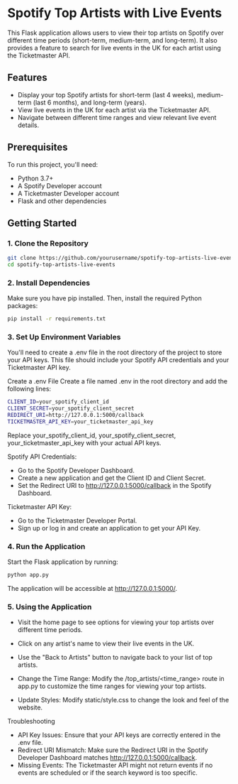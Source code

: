 # Spotify Top Artists with Live Events

This Flask application allows users to view their top artists on Spotify over different time periods (short-term, medium-term, and long-term). It also provides a feature to search for live events in the UK for each artist using the Ticketmaster API.

## Features

- Display your top Spotify artists for short-term (last 4 weeks), medium-term (last 6 months), and long-term (years).
- View live events in the UK for each artist via the Ticketmaster API.
- Navigate between different time ranges and view relevant live event details.

## Prerequisites

To run this project, you'll need:

- Python 3.7+
- A Spotify Developer account
- A Ticketmaster Developer account
- Flask and other dependencies

## Getting Started

### 1. Clone the Repository

```bash
git clone https://github.com/yourusername/spotify-top-artists-live-events.git
cd spotify-top-artists-live-events
```

### 2. Install Dependencies
Make sure you have pip installed. Then, install the required Python packages:

```bash
pip install -r requirements.txt
```

### 3. Set Up Environment Variables
You'll need to create a .env file in the root directory of the project to store your API keys. This file should include your Spotify API credentials and your Ticketmaster API key.

Create a .env File
Create a file named .env in the root directory and add the following lines:

```bash
CLIENT_ID=your_spotify_client_id
CLIENT_SECRET=your_spotify_client_secret
REDIRECT_URI=http://127.0.0.1:5000/callback
TICKETMASTER_API_KEY=your_ticketmaster_api_key
```
Replace your_spotify_client_id, your_spotify_client_secret, your_ticketmaster_api_key with your actual API keys.

Spotify API Credentials:

- Go to the Spotify Developer Dashboard.
- Create a new application and get the Client ID and Client Secret.
- Set the Redirect URI to http://127.0.0.1:5000/callback in the Spotify Dashboard.

Ticketmaster API Key:

- Go to the Ticketmaster Developer Portal.
- Sign up or log in and create an application to get your API Key.

### 4. Run the Application
Start the Flask application by running:

```bash
python app.py
```
The application will be accessible at http://127.0.0.1:5000/.

### 5. Using the Application
- Visit the home page to see options for viewing your top artists over different time periods.
- Click on any artist's name to view their live events in the UK.
- Use the "Back to Artists" button to navigate back to your list of top artists.

- Change the Time Range: Modify the /top_artists/<time_range> route in app.py to customize the time ranges for viewing your top artists.
- Update Styles: Modify static/style.css to change the look and feel of the website.


Troubleshooting
- API Key Issues: Ensure that your API keys are correctly entered in the .env file.
- Redirect URI Mismatch: Make sure the Redirect URI in the Spotify Developer Dashboard matches http://127.0.0.1:5000/callback.
- Missing Events: The Ticketmaster API might not return events if no events are scheduled or if the search keyword is too specific.
